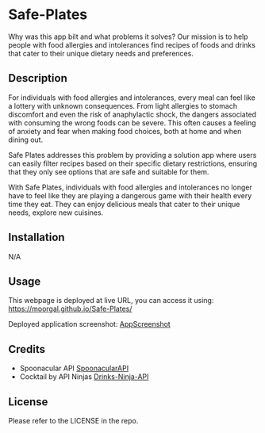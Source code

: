 # Safe-Plates

Why was this app bilt and what problems it solves?
Our mission is to help people with food allergies and intolerances find recipes of foods and drinks that cater to their unique dietary needs and preferences.

## Description

For individuals with food allergies and intolerances, every meal can feel like a lottery with unknown consequences. From light allergies to stomach discomfort and even the risk of anaphylactic shock, the dangers associated with consuming the wrong foods can be severe. This often causes a feeling of anxiety and fear when making food choices, both at home and when dining out.

Safe Plates addresses this problem by providing a solution app where users can easily filter recipes based on their specific dietary restrictions, ensuring that they only see options that are safe and suitable for them.  

With Safe Plates, individuals with food allergies and intolerances no longer have to feel like they are playing a dangerous game with their health every time they eat. They can enjoy delicious meals that cater to their unique needs, explore new cuisines.

## Installation
N/A

## Usage 
This webpage is deployed  at live URL, you can access it using:  
https://moorgal.github.io/Safe-Plates/

Deployed application screenshot:  [AppScreenshot](./images/image.png) 

## Credits

- Spoonacular API  [SpoonacularAPI](https://rapidapi.com/spoonacular/api/recipe-food-nutrition/) 
- Cocktail by API Ninjas  [Drinks-Ninja-API](https://rapidapi.com/apininjas/api/cocktail-by-api-ninjas)


## License
Please refer to the LICENSE in the repo.
